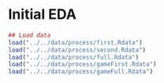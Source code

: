 Initial EDA
===========





```r
## Load data
load("../../data/process/first.Rdata")
load("../../data/process/second.Rdata")
load("../../data/process/full.Rdata")
load("../../data/process/gameFirst.Rdata")
load("../../data/process/gameFull.Rdata")
```

